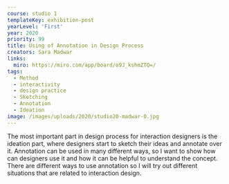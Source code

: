 ```yaml
---
course: studio 1
templateKey: exhibition-post
yearLevel: 'First'
year: 2020
priority: 99
title: Using of Annotation in Design Process
creators: Sara Madwar
links:
  miro: https://miro.com/app/board/o9J_kshmZTQ=/
tags:
  - Method
  - interactivity
  - design practice
  - Sketching
  - Annotation
  - Ideation
image: /images/uploads/2020/studio20-madwar-0.jpg
---
```


The most important part in design process for interaction designers is the ideation part, where designers start to sketch their ideas and annotate over it. Annotation can be used in many different ways, so I want to show how can designers use it and how it can be helpful to understand the concept. There are different ways to use annotation so I will try out different situations that are related to interaction design. 
